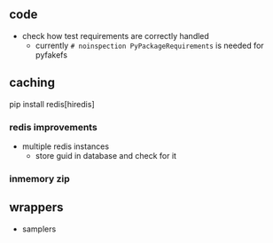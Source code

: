## code
- check how test requirements are correctly handled
  - currently `# noinspection PyPackageRequirements` is needed for pyfakefs

## caching
pip install redis[hiredis]
### redis improvements
- multiple redis instances
  - store guid in database and check for it 
### inmemory zip

## wrappers
- samplers